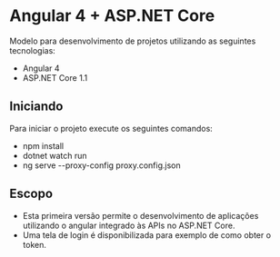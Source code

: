 # Angular 4 + ASP.NET Core

Modelo para desenvolvimento de projetos utilizando as seguintes tecnologias:
- Angular 4
- ASP.NET Core 1.1

## Iniciando

Para iniciar o projeto execute os seguintes comandos:
- npm install
- dotnet watch run
- ng serve --proxy-config proxy.config.json

## Escopo

- Esta primeira versão permite o desenvolvimento de aplicações utilizando o angular integrado às APIs no ASP.NET Core.
- Uma tela de login é disponibilizada para exemplo de como obter o token.